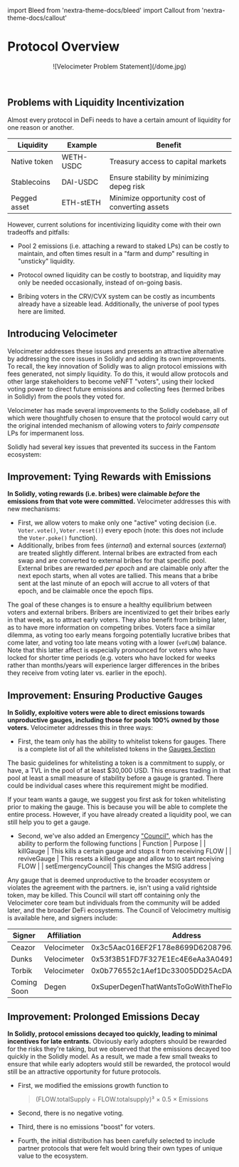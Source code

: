 import Bleed from 'nextra-theme-docs/bleed'
import Callout from 'nextra-theme-docs/callout'

# Protocol Overview

<Bleed>
<div align="center">
![Velocimeter Problem Statement](/dome.jpg)
</div>

</Bleed>


&nbsp;


## Problems with Liquidity Incentivization

Almost every protocol in DeFi needs to have a certain amount of liquidity for one reason or another.

| Liquidity    | Example   | Benefit                                        |
| ------------ | --------- | ---------------------------------------------- |
| Native token | WETH-USDC | Treasury access to capital markets             |
| Stablecoins  | DAI-USDC  | Ensure stability by minimizing depeg risk      |
| Pegged asset | ETH-stETH | Minimize opportunity cost of converting assets |

However, current solutions for incentivizing liquidity come with their own tradeoffs and pitfalls:

- Pool 2 emissions (i.e. attaching a reward to staked LPs) can be costly to maintain, and often times result in a "farm and dump" resulting in "unsticky" liquidity.

- Protocol owned liquidity can be costly to bootstrap, and liquidity may only be needed occasionally, instead of on-going basis.

- Bribing voters in the CRV/CVX system can be costly as incumbents already have a sizeable lead. Additionally, the universe of pool types here are limited.

## Introducing Velocimeter

Velocimeter addresses these issues and presents an attractive alternative by addressing the core issues in Solidly and adding its own improvements. To recall, the key innovation of Solidly was to align protocol emissions with fees generated, not simply liquidity. To do this, it would allow protocols and other large stakeholders to become veNFT "voters", using their locked voting power to direct future emissions and collecting fees (termed bribes in Solidly) from the pools they voted for.

Velocimeter has made several improvements to the Solidly codebase, all of which were thoughtfully chosen to ensure that the protocol would carry out the original intended mechanism of allowing voters to _fairly compensate_ LPs for impermanent loss.

Solidly had several key issues that prevented its success in the Fantom ecosystem:

## Improvement: Tying Rewards with Emissions

**In Solidly, voting rewards (i.e. bribes) were claimable _before_ the emissions from that vote were committed.** Velocimeter addresses this with new mechanisms:

- First, we allow voters to make only one "active" voting decision (i.e. `Voter.vote()`, `Voter.reset()`) every epoch (note: this does not include the `Voter.poke()` function).
- Additionally, bribes from fees (_internal_) and external sources (_external_) are treated slightly different.
  Internal bribes are extracted from each swap and are converted to external bribes for that specific pool.
  External bribes are rewarded _per epoch_ and are claimable only after the next epoch starts, when all votes are tallied.
  This means that a bribe sent at the last minute of an epoch will accrue to all voters of that epoch, and be claimable once the epoch flips.

The goal of these changes is to ensure a healthy equilibrium between voters and external bribers. Bribers are incentivized to get their bribes early in that week, as to attract early voters. They also benefit from bribing later, as to have more information on competing bribes. Voters face a similar dilemma, as voting too early means forgoing potentially lucrative bribes that come later, and voting too late means voting with a lower (`veFLOW`) balance. Note that this latter affect is especially pronounced for voters who have locked for shorter time periods (e.g. voters who have locked for weeks rather than months/years will experience larger differences in the bribes they receive from voting later vs. earlier in the epoch).

## Improvement: Ensuring Productive Gauges

**In Solidly, exploitive voters were able to direct emissions towards unproductive gauges, including those for pools 100% owned by those voters.** Velocimeter addresses this in three ways:

- First, the team only has the ability to whitelist tokens for gauges. There is a complete list of all the whitelisted tokens in the [Gauges Section](/gauges)

The basic guidelines for whitelisting a token is a commitment to supply, or have, a TVL in the pool of at least $30,000 USD. This ensures trading in that pool at least a small measure of stability before a gauge is granted. There could be individual cases where this requirement might be modified.

<Callout>If your team wants a gauge, we suggest you first ask for token whitelisting prior to making the gauge. This is because you will be able to complete the entire process. However, if you have already created a liquidity pool, we can still help you to get a gauge.</Callout> 

- Second, we've also added an Emergency ["Council"](), which has the ability to perform the following functions 
| Function           | Purpose                                                        |
| killGauge          | This kills a certain gauge and stops it from receiving FLOW    |
| reviveGauge        | This resets a killed gauge and allow to to start receiving FLOW |
| setEmergencyCouncil| This changes the MSIG address                                  |

Any gauge that is deemed unproductive to the broader ecosystem or violates the agreement with the partners. ie, isn't using a valid rightside token, may be killed. This Council will start off containing only the Velocimeter core team but individuals from the community will be added later, and the broader DeFi ecosystems. The Council of Velocimetry multisig is available here, and signers include:

| Signer      | Affiliation      | Address                                    |
| ----------- | ---------------- | ------------------------------------------ |
| Ceazor      | Velocimeter      | 0x3c5Aac016EF2F178e8699D6208796A2D67557fe2 |
| Dunks       | Velocimeter      | 0x53f3B51FD7F327E1Ec4E6eAa3A049149cB2acaD2 |
| Torbik      | Velocimeter      | 0x0b776552c1Aef1Dc33005DD25AcDA22493b6615d |
| Coming Soon | Degen            | 0xSuperDegenThatWantsToGoWithTheFlowWithUs |


## Improvement: Prolonged Emissions Decay

**In Solidly, protocol emissions decayed too quickly, leading to minimal incentives for late entrants.** Obviously early adopters should be rewarded for the risks they're taking, but we observed that the emissions decayed too quickly in the Solidly model. As a result, we made a few small tweaks to ensure that while early adopters would still be rewarded, the protocol would still be an attractive opportunity for future protocols.

- First, we modified the emissions growth function to

    > (FLOW.totalSupply ÷ FLOW.totalsupply)³ × 0.5 × Emissions

- Second, there is no negative voting.
- Third, there is no emissions "boost" for voters.
- Fourth, the initial distribution has been carefully selected to include partner protocols that were felt would bring their own types of unique value to the ecosystem.


